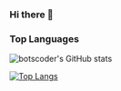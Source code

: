### Hi there 👋
### Top Languages

![botscoder's GitHub stats](https://github-readme-stats.vercel.app/api?username=botscoder&show_icons=true&theme=light)

[![Top Langs](https://github-readme-stats.vercel.app/api/top-langs/?username=botscoder&layout=compacttheme=dark)](https://github.com/anuraghazra/github-readme-stats)
